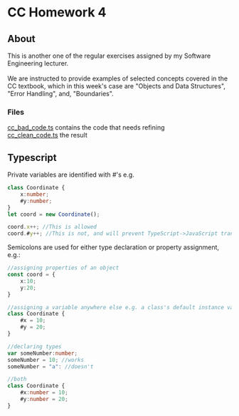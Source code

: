 # CC Homework 4
## About
This is another one of the regular exercises assigned by my Software Engineering lecturer. <br>
<br>
We are instructed to provide examples of selected concepts covered in the CC textbook, which in this week's case are "Objects and Data Structures", "Error Handling", and, "Boundaries".

### Files
[cc_bad_code.ts](https://github.com/wafibismail/cc_homework_4/blob/master/cc_bad_code.ts) contains the code that needs refining <br>
[cc_clean_code.ts](https://github.com/wafibismail/cc_homework_4/blob/master/cc_clean_code.ts) the result

## Typescript
Private variables are identified with #'s e.g.
```typescript
class Coordinate {
    x:number;
    #y:number;
}
let coord = new Coordinate();

coord.x++; //This is allowed
coord.#y++; //This is not, and will prevent TypeScript->JavaScript transpilation.
```

Semicolons are used for either type declaration or property assignment, e.g.:
```typescript
//assigning properties of an object
const coord = {
    x:10;
    y:20;
}

//assigning a variable anywhere else e.g. a class's default instance variables
class Coordinate {
    #x = 10;
    #y = 20;
}

//declaring types
var someNumber:number;
someNumber = 10; //works
someNumber = "a": //doesn't

//both
class Coordinate {
    #x:number = 10;
    #y:number = 20;
}
```